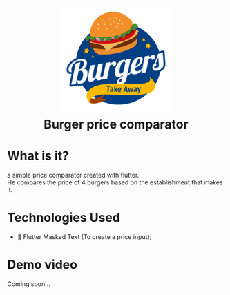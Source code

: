 <h1 align="center">
  <img src="./assets/images/burguer.png" width="250" /><br />
  Burger price comparator
</h1>

# What is it?
a simple price comparator created with flutter.<br/>
He compares the price of 4 burgers based on the establishment that makes it.

# Technologies Used

* 🎃 Flutter Masked Text (To create a price input);

# Demo video

Coming soon...
